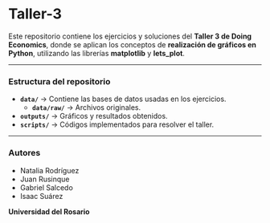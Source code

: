 # Taller-3  

Este repositorio contiene los ejercicios y soluciones del **Taller 3 de Doing Economics**, donde se aplican los conceptos de **realización de gráficos en Python**, utilizando las librerías **matplotlib** y **lets_plot**.  

---

### Estructura del repositorio  
- **`data/`** → Contiene las bases de datos usadas en los ejercicios.  
  - **`data/raw/`** → Archivos originales.  
- **`outputs/`** → Gráficos y resultados obtenidos.  
- **`scripts/`** → Códigos implementados para resolver el taller.  

---

### Autores  
- Natalia Rodríguez  
- Juan Rusinque  
- Gabriel Salcedo  
- Isaac Suárez  

**Universidad del Rosario**  
